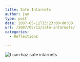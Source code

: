 ```yaml
---
title: Safe Intarnets
author: jay
type: post
date: 2007-05-11T15:23:00+00:00
url: /2007/05/11/safe-intarnets/
categories:
  - Reflections

---
```

![I can haz safe intarnets][1]

 [1]: https://cdn.rambleon.org/migrate/2007/05/safeintarnets.jpg